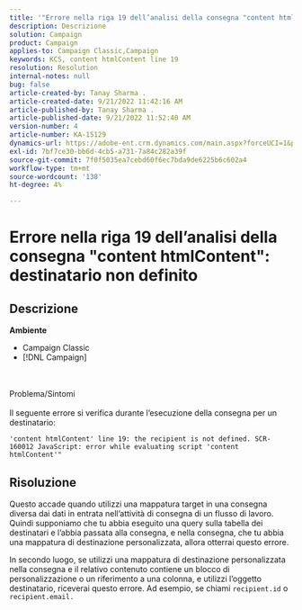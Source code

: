 ```yaml
---
title: '"Errore nella riga 19 dell’analisi della consegna "content htmlContent": destinatario non definito"'
description: Descrizione
solution: Campaign
product: Campaign
applies-to: Campaign Classic,Campaign
keywords: KCS, content htmlContent line 19
resolution: Resolution
internal-notes: null
bug: false
article-created-by: Tanay Sharma .
article-created-date: 9/21/2022 11:42:16 AM
article-published-by: Tanay Sharma .
article-published-date: 9/21/2022 11:52:40 AM
version-number: 4
article-number: KA-15129
dynamics-url: https://adobe-ent.crm.dynamics.com/main.aspx?forceUCI=1&pagetype=entityrecord&etn=knowledgearticle&id=c8f47070-a239-ed11-9db1-002248086735
exl-id: 7bf7ce30-bb6d-4cb5-a731-7a84c282a39f
source-git-commit: 7f0f5035ea7cebd60f6ec7bda9de6225b6c602a4
workflow-type: tm+mt
source-wordcount: '138'
ht-degree: 4%

---
```


# Errore nella riga 19 dell’analisi della consegna &quot;content htmlContent&quot;: destinatario non definito

## Descrizione

<b>Ambiente</b>
- Campaign Classic
- [!DNL Campaign]



<br><br>Problema/Sintomi<br><br>
Il seguente errore si verifica durante l’esecuzione della consegna per un destinatario:

```
'content htmlContent' line 19: the recipient is not defined. SCR-160012 JavaScript: error while evaluating script 'content htmlContent'"
```


## Risoluzione


Questo accade quando utilizzi una mappatura target in una consegna diversa dai dati in entrata nell’attività di consegna di un flusso di lavoro. Quindi supponiamo che tu abbia eseguito una query sulla tabella dei destinatari e l’abbia passata alla consegna, e nella consegna, che tu abbia una mappatura di destinazione personalizzata, allora otterrai questo errore.

In secondo luogo, se utilizzi una mappatura di destinazione personalizzata nella consegna e il relativo contenuto contiene un blocco di personalizzazione o un riferimento a una colonna, e utilizzi l’oggetto destinatario, riceverai questo errore. Ad esempio, se chiami `recipient.id` o `recipient.email.`
